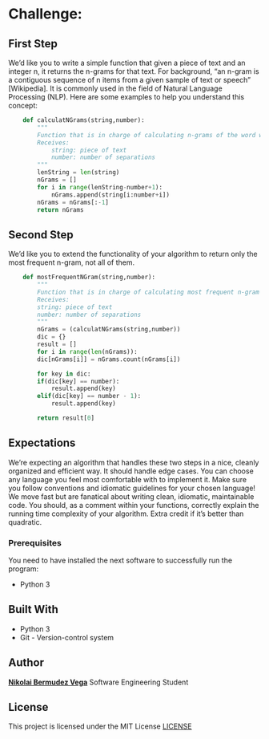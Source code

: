 # Challenge:

## First Step
We’d like you to write a simple function that given a piece of text and an integer n, it
returns the n-grams for that text. For background, “an n-gram is a contiguous
sequence of n items from a given sample of text or speech” [Wikipedia]. It is
commonly used in the field of Natural Language Processing (NLP). Here are some
examples to help you understand this concept:
```python
	def calculatNGrams(string,number):
		"""
		Function that is in charge of calculating n-grams of the word with the number of separations received
		Receives:
			string: piece of text
			number: number of separations
		"""
		lenString = len(string)
		nGrams = []
		for i in range(lenString-number+1):
			nGrams.append(string[i:number+i])
		nGrams = nGrams[:-1]
		return nGrams
```
## Second Step
We’d like you to extend the functionality of your algorithm to return only the most
frequent n-gram, not all of them.
```python
	def mostFrequentNGram(string,number):
	    """
	    Function that is in charge of calculating most frequent n-gram of the word with the number of separations received
	    Receives:
		string: piece of text
		number: number of separations
	    """
	    nGrams = (calculatNGrams(string,number))
	    dic = {}
	    result = []
	    for i in range(len(nGrams)):
		dic[nGrams[i]] = nGrams.count(nGrams[i])

	    for key in dic:
		if(dic[key] == number):
		    result.append(key)
		elif(dic[key] == number - 1):
		    result.append(key)

	    return result[0]
```

## Expectations
We’re expecting an algorithm that handles these two steps in a nice, cleanly
organized and efficient way. It should handle edge cases. You can choose any
language you feel most comfortable with to implement it. Make sure you follow
conventions and idiomatic guidelines for your chosen language! We move fast but
are fanatical about writing clean, idiomatic, maintainable code. You should, as a
comment within your functions, correctly explain the running time complexity of your
algorithm. Extra credit if it’s better than quadratic.

### Prerequisites
You need to have installed the next software to successfully run the program:

* Python 3

## Built With
* Python 3
* Git - Version-control system

## Author

[**Nikolai Bermudez Vega**](https://github.com/Nikolai9906) Software Engineering Student

## License

 This project is licensed under the MIT License [LICENSE](https://github.com/Nikolai9906/SlangChallenge/blob/master/LICENSE.txt)
